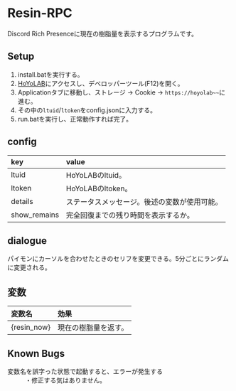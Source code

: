 # Resin-RPC
Discord Rich Presenceに現在の樹脂量を表示するプログラムです。
## Setup
1. install.batを実行する。
2. [HoYoLAB](https://hoyolab.com)にアクセスし、デベロッパーツール(F12)を開く。
3. Applicationタブに移動し、ストレージ -> Cookie -> `https://hoyolab~~`に進む。
4. その中の`ltuid`/`ltoken`をconfig.jsonに入力する。
5. run.batを実行し、正常動作すれば完了。
## config
| key | value |
|:------------ |:------------|
| ltuid        | HoYoLABのltuid。 |
| ltoken       | HoYoLABのltoken。|
| details      | ステータスメッセージ。後述の変数が使用可能。|
| show_remains | 完全回復までの残り時間を表示するか。|
## dialogue
パイモンにカーソルを合わせたときのセリフを変更できる。5分ごとにランダムに変更される。
## 変数
| 変数名 | 効果 |
|:---|:---|
| {resin_now} | 現在の樹脂量を返す。 |
## Known Bugs
<dl>
    <dt>変数名を誤字った状態で起動すると、エラーが発生する</dt>
    <dd>・修正する気はありません。</dd>